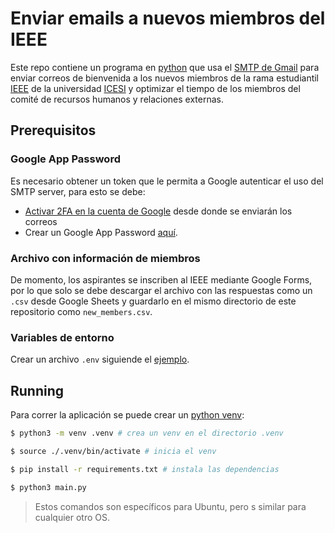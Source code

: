 # Enviar emails a nuevos miembros del IEEE

Este repo contiene un programa en [python](https://python.org/) que usa el [SMTP de Gmail](https://support.google.com/a/answer/176600?hl=en) para enviar correos de bienvenida a los nuevos miembros de la rama estudiantil [IEEE](https://ieee.org) de la universidad [ICESI](https://www.icesi.edu.co/es/)  y optimizar el tiempo de los miembros del comité de recursos humanos y relaciones externas.

## Prerequisitos

### Google App Password

Es necesario obtener un token que le permita a Google autenticar el uso del SMTP server, para esto se debe:

- [Activar 2FA en la cuenta de Google](https://myaccount.google.com/u/0/signinoptions/twosv) desde donde se enviarán los correos
- Crear un Google App Password [aquí](https://myaccount.google.com/u/0/apppasswords).

### Archivo con información de miembros

De momento, los aspirantes se inscriben al IEEE mediante Google Forms, por lo que solo se debe descargar el archivo con las respuestas como un `.csv` desde Google Sheets y guardarlo en el mismo directorio de este repositorio como `new_members.csv`.

### Variables de entorno

Crear un archivo `.env` siguiende el [ejemplo](./.env.example).

## Running

Para correr la aplicación se puede crear un [python venv](https://docs.python.org/3/library/venv.html):

``` bash
$ python3 -m venv .venv # crea un venv en el directorio .venv

$ source ./.venv/bin/activate # inicia el venv

$ pip install -r requirements.txt # instala las dependencias

$ python3 main.py
```

> Estos comandos son específicos para Ubuntu, pero s similar para cualquier otro OS.
